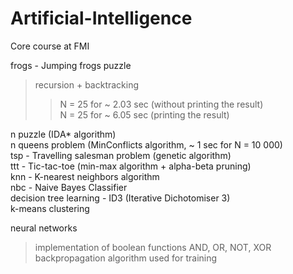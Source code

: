 # Artificial-Intelligence
Core course at FMI

frogs - Jumping frogs puzzle 
  > recursion + backtracking  
  >> N = 25 for ~ 2.03 sec (without printing the result)  
  >> N = 25 for ~ 6.05 sec (printing the result)  

n puzzle (IDА* algorithm)  
n queens problem (MinConflicts algorithm, ~ 1 sec for N = 10 000)  
tsp - Travelling salesman problem (genetic algorithm)  
ttt - Tic-tac-toe (min-max algorithm + alpha-beta pruning)  
knn - K-nearest neighbors algorithm  
nbc - Naive Bayes Classifier  
decision tree learning - ID3 (Iterative Dichotomiser 3)  
k-means clustering  

neural networks 
  > implementation of boolean functions AND, OR, NOT, XOR  
  > backpropagation algorithm used for training  
